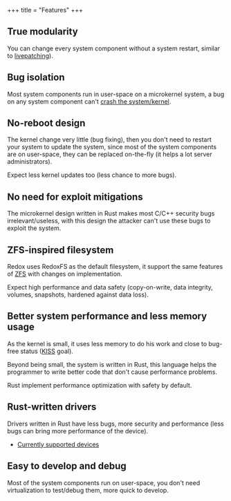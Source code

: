 +++
title = "Features"
+++

## True modularity

You can change every system component without a system restart, similar to [livepatching]).

[livepatching]: https://en.wikipedia.org/wiki/Kpatch

## Bug isolation

Most system components run in user-space on a microkernel system, a bug on any system component can't [crash the system/kernel].

[crash the system/kernel]: https://en.wikipedia.org/wiki/Kernel_panic

## No-reboot design

The kernel change very little (bug fixing), then you don't need to restart your system to update the system, since most of the system components are on user-space, they can be replaced on-the-fly (it helps a lot server administrators).

Expect less kernel updates too (less chance to more bugs).

## No need for exploit mitigations

The microkernel design written in Rust makes most C/C++ security bugs irrelevant/useless, with this design the attacker can't use these bugs to exploit the system.

## ZFS-inspired filesystem

Redox uses RedoxFS as the default filesystem, it support the same features of [ZFS] with changes on implementation.

Expect high performance and data safety (copy-on-write, data integrity, volumes, snapshots, hardened against data loss).

[ZFS]: https://docs.freebsd.org/en/books/handbook/zfs/

## Better system performance and less memory usage

As the kernel is small, it uses less memory to do his work and close to bug-free status ([KISS] goal).

Beyond being small, the system is written in Rust, this language helps the programmer to write better code that don't cause performance problems.

Rust implement performance optimization with safety by default.

[KISS]: https://en.wikipedia.org/wiki/KISS_principle

## Rust-written drivers

Drivers written in Rust have less bugs, more security and performance (less bugs can bring more performance of the device).

- [Currently supported devices](/faq/#which-devices-redox-support)

## Easy to develop and debug

Most of the system components run on user-space, you don't need virtualization to test/debug them, more quick to develop.
